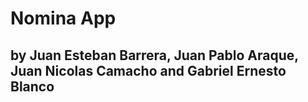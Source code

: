 # Nomina App
## by Juan Esteban Barrera, Juan Pablo Araque, Juan Nicolas Camacho and Gabriel Ernesto Blanco
